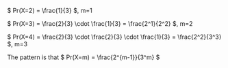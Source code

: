 $ Pr(X=2) = \frac{1}{3} $, m=1

$ Pr(X=3) = \frac{2}{3} \cdot \frac{1}{3} = \frac{2^1}{2^2} $, m=2

$ Pr(X=4) = \frac{2}{3} \cdot \frac{2}{3} \cdot \frac{1}{3} = \frac{2^2}{3^3} $, m=3

The pattern is that $ Pr(X=m) = \frac{2^{m-1}}{3^m} $
